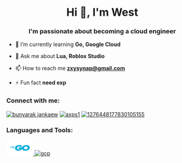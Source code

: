 <h1 align="center">Hi 👋, I'm West</h1>
<h3 align="center">I'm passionate about becoming a cloud engineer</h3>

- 🌱 I’m currently learning **Go, Google Cloud**

- 💬 Ask me about **Lua, Roblox Studio**

- 📫 How to reach me **zxysynap@gmail.com**

- ⚡ Fun fact **need exp**

<h3 align="left">Connect with me:</h3>
<p align="left">
<a href="https://www.facebook.com/Zxysynap" target="blank"><img align="center" src="https://raw.githubusercontent.com/rahuldkjain/github-profile-readme-generator/master/src/images/icons/Social/facebook.svg" alt="bunyarak jankaew" height="30" width="40" /></a>
<a href="https://instagram.com/axps1" target="blank"><img align="center" src="https://raw.githubusercontent.com/rahuldkjain/github-profile-readme-generator/master/src/images/icons/Social/instagram.svg" alt="axps1" height="30" width="40" /></a>
<a href="https://discordapp.com/users/1276448177830105155" target="blank"><img align="center" src="https://raw.githubusercontent.com/rahuldkjain/github-profile-readme-generator/master/src/images/icons/Social/discord.svg" alt="1276448177830105155" height="30" width="40" /></a>
</p>

<h3 align="left">Languages and Tools:</h3>
<p align="left"> <a href="https://golang.org" target="_blank" rel="noreferrer"> <img src="https://raw.githubusercontent.com/ZxySynap/logo/refs/heads/main/Golang%20Go.png" alt="go" width="70" height="40"/> <a href="https://cloud.google.com" target="_blank" rel="noreferrer"> <img src="https://www.vectorlogo.zone/logos/google_cloud/google_cloud-icon.svg" alt="gcp" width="40" height="40"/> </a> </p>
